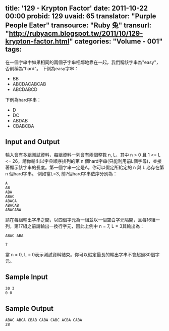 title: '129 - Krypton Factor'
date: 2011-10-22 00:00
probid: 129
uvaid: 65
translator: "Purple People Eater"
transource: "Ruby 兔"
transurl: "http://rubyacm.blogspot.tw/2011/10/129-krypton-factor.html"
categories: "Volume - 001"
tags:
---

在一個字串中如果相同的兩個子字串相鄰地靠在一起，我們稱該字串為"easy"，否則稱為"hard"。
下例為easy字串：

* BB
* ABCDACABCAB
* ABCDABCD

下例為hard字串：

* D
* DC
* ABDAB
* CBABCBA

<!-- more -->

## Input and Output ##

輸入會有多組測試資料，每組資料一列會有兩個整數 n, L，其中 n > 0 且 1 <= L <= 26，請你輸出以字典順序排列的第 n 個hard字串(只能利用前L個字母)，並接著顯示該字串的長度。第一個字串一定是A。你可以假定所給定的 n 與 L 必存在第 n 個hard字串。
例如當L=3, 前7個hard字串依序分別為：

    A
    AB
    ABA
    ABAC
    ABACA
    ABACAB
    ABACABA

請在每組輸出字串之間，以四個字元為一組並以一個空白字元隔開，且每16組一列，第17組之前請輸出一換行字元，因此上例中 n = 7, L = 3其輸出為：

	ABAC ABA

	7


當 n = 0, L = 0表示測試資料結束。你可以假定最長的輸出字串不會超過80個字元。

## Sample Input ##

	30 3
	0 0

## Sample Output ##

	ABAC ABCA CBAB CABA CABC ACBA CABA
	28
